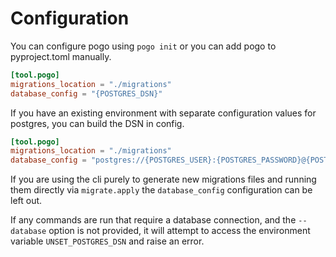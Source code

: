 # Configuration

You can configure pogo using `pogo init` or you can add pogo to pyproject.toml
manually.

```toml
[tool.pogo]
migrations_location = "./migrations"
database_config = "{POSTGRES_DSN}"
```

If you have an existing environment with separate configuration values for
postgres, you can build the DSN in config.

```toml
[tool.pogo]
migrations_location = "./migrations"
database_config = "postgres://{POSTGRES_USER}:{POSTGRES_PASSWORD}@{POSTGRES_HOST}:{POSTGRES_PORT}/{PORTGRES_DATABASE}"
```

If you are using the cli purely to generate new migrations files and running
them directly via `migrate.apply` the `database_config` configuration can be
left out.

If any commands are run that require a database connection, and the
`--database` option is not provided, it will attempt to access the environment
variable `UNSET_POSTGRES_DSN` and raise an error.
